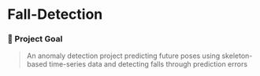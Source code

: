 # Fall-Detection

### 🎯 Project Goal

> An anomaly detection project predicting future poses using skeleton-based time-series data and detecting falls through prediction errors

